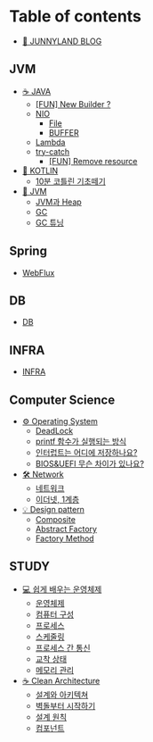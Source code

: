 # Table of contents

* [👻 JUNNYLAND BLOG](README.md)

## JVM

* [☕ JAVA](clean-architecture/README.md)
  * [\[FUN\] New Builder ?](jvm/java/fun-new-builder.md)
  * [NIO](jvm/java/nio/README.md)
    * [File](jvm/java/nio/file.md)
    * [BUFFER](jvm/java/nio/buffer.md)
  * [Lambda](jvm/java/lambda.md)
  * [try-catch](jvm/java/chap1/README.md)
    * [\[FUN\] Remove resource](jvm/java/chap1/fun-remove-resource.md)
* [🔮 KOTLIN](jvm/kotlin/README.md)
  * [10분 코틀린 기초떼기](jvm/kotlin/10.md)
* [🤖 JVM](jvm/jvm/README.md)
  * [JVM과 Heap](jvm/jvm/jvm-heap.md)
  * [GC](jvm/jvm/gc.md)
  * [GC 튜닝](jvm/jvm/gc-1.md)

## Spring

* [WebFlux](spring/db.md)

## DB

* [DB](db/db.md)

## INFRA

* [INFRA](infra/infra.md)

## Computer Science

* [⚙ Operating System](information/OS/README.md)
  * [DeadLock](computer-science/OS/deadlock.md)
  * [printf 함수가 실행되는 방식](information/OS/printf.md)
  * [인터럽트는 어디에 저장하나요?](information/OS/undefined.md)
  * [BIOS\&UEFI 무슨 차이가 있나요?](information/OS/bios-and-uefi.md)
* [🛠 Network](computer-science/network/README.md)
  * [네트워크](computer-science/network/chap1.md)
  * [이더넷, 1계층](computer-science/network/1.md)
* [💡 Design pattern](computer-science/design-pattern/README.md)
  * [Composite](computer-science/design-pattern/composite.md)
  * [Abstract Factory](computer-science/design-pattern/abstract-factory.md)
  * [Factory Method](computer-science/design-pattern/factory-method.md)

## STUDY

* [💻 쉽게 배우는 운영체제](computer-science/undefined/README.md)
  * [운영체제](computer-science/undefined/undefined.md)
  * [컴퓨터 구성](computer-science/undefined/undefined-1.md)
  * [프로세스](computer-science/undefined/undefined-2.md)
  * [스케줄링](computer-science/undefined/undefined-3.md)
  * [프로세스 간 통신](computer-science/undefined/undefined-4.md)
  * [교착 상태](computer-science/undefined/undefined-5.md)
  * [메모리 관리](study/book1/undefined-6.md)
* [☕ Clean Architecture](<clean-architecture/README (1).md>)
  * [설계와 아키텍쳐](<clean-architecture/chap1 (1).md>)
  * [벽돌부터 시작하기](study/readme-1/undefined.md)
  * [설계 원칙](study/readme-1/undefined-1.md)
  * [컴포넌트](study/readme-1/undefined-2.md)
